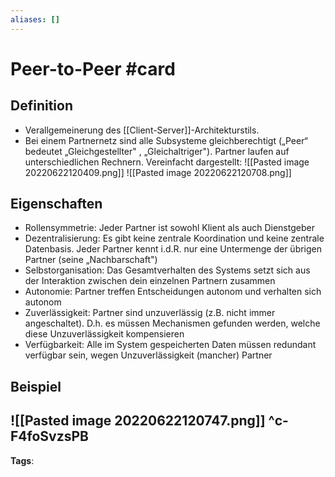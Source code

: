 ```yaml
---
aliases: []
---
```


# Peer-to-Peer #card
## Definition
- Verallgemeinerung des [[Client-Server]]-Architekturstils.
- Bei einem Partnernetz sind alle Subsysteme gleichberechtigt („Peer“ bedeutet „Gleichgestellter" , „Gleichaltriger"). Partner laufen auf unterschiedlichen Rechnern.
Vereinfacht dargestellt:
![[Pasted image 20220622120409.png]]
![[Pasted image 20220622120708.png]]
## Eigenschaften
- Rollensymmetrie: Jeder Partner ist sowohl Klient als auch Dienstgeber
- Dezentralisierung: Es gibt keine zentrale Koordination und keine zentrale Datenbasis. Jeder Partner kennt i.d.R. nur eine Untermenge der übrigen Partner (seine
„Nachbarschaft")
- Selbstorganisation: Das Gesamtverhalten des Systems setzt sich aus der Interaktion zwischen dein einzelnen Partnern zusammen
- Autonomie: Partner treffen Entscheidungen autonom und verhalten sich autonom
- Zuverlässigkeit: Partner sind unzuverlässig (z.B. nicht immer angeschaltet). D.h. es müssen Mechanismen gefunden werden, welche diese Unzuverlässigkeit kompensieren
- Verfügbarkeit: Alle im System gespeicherten Daten müssen redundant verfügbar sein, wegen Unzuverlässigkeit (mancher) Partner
## Beispiel
![[Pasted image 20220622120747.png]]
^c-F4foSvzsPB
---
**Tags**: 